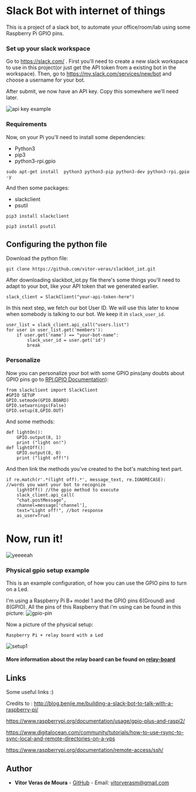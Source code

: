 # Slack Bot with internet of things

This is a project of a slack bot, to automate your office/room/lab using some Raspberry Pi GPIO pins.

### Set up your slack workspace

Go to https://slack.com/ . First you'll need to create a new slack workspace to use in this project(or just get the API token from a existing bot in the workspace).
Then, go to https://my.slack.com/services/new/bot and choose a username for your bot.

After submit, we now have an API key. Copy this somewhere we'll need later.

![api key example](https://i.imgur.com/LPUquaF.png)

### Requirements

Now, on your Pi you'll need to install some dependencies:

 - Python3
 - pip3
 - python3-rpi.gpio

```
sudo apt-get install  python3 python3-pip python3-dev python3-rpi.gpio -y
```


And then some packages:

 - slackclient
 - psutil

```
pip3 install slackclient
```
```
pip3 install psutil
```



## Configuring the python file
Download the python file:
```
git clone https://github.com/vitor-veras/slackbot_iot.git
```

After downloading slackbot_iot.py file there's some things you'll need to adapt to your bot, like your API token that we generated earlier.

```
slack_client = SlackClient("your-api-token-here")
```

In this next step, we fetch our bot User ID. We will use this later to know when somebody is talking to our bot. We keep it in `slack_user_id`.

```
user_list = slack_client.api_call("users.list")  
for user in user_list.get('members'):  
    if user.get('name') == "your-bot-name":
        slack_user_id = user.get('id')
        break

```

### Personalize
Now you can personalize your bot with some GPIO pins(any doubts about GPIO pins go to [RPI.GPIO Documentation](https://pypi.python.org/pypi/RPi.GPIO)):
```
from slackclient import SlackClient
#GPIO SETUP
GPIO.setmode(GPIO.BOARD)
GPIO.setwarnings(False)
GPIO.setup(8,GPIO.OUT)

```

And some methods:
```
def lightOn():
    GPIO.output(8, 1)
    print ("light on!")
def lightOff():
    GPIO.output(8, 0)
    print ("light off!")
```

And then link the methods you've created to the bot's matching text part.
```
if re.match(r'.*(light off).*', message_text, re.IGNORECASE):
//words you want your bot to recognize
	lightOff() //the gpio method to execute
	slack_client.api_call(
	"chat.postMessage",
	channel=message['channel'],
	text="Light off!", //bot response
	as_user=True)
```
# Now, run it!
![yeeeeah](https://i.imgur.com/mvKbycf.png)

### Physical gpio setup example

This is an example configuration, of how you can use the GPIO pins to turn on a Led.

I'm using a Raspberry Pi B+ model 1 and the GPIO pins 6(Ground) and 8(GPIO). All the pins of this Raspberry that i'm using can be found in this picture:
![gpio-pin](https://i.imgur.com/4bQ4bgy.png)

Now a picture of the physical setup:

`Raspberry Pi + relay board with a Led`

![setup1](https://i.imgur.com/vF5HTQF.jpg)

#### More information about the relay board can be found on [relay-board](https://github.com/vitor-veras/relay_board.git)
## Links
Some useful links :)

Credits to : http://blog.benjie.me/building-a-slack-bot-to-talk-with-a-raspberry-pi/

https://www.raspberrypi.org/documentation/usage/gpio-plus-and-raspi2/

https://www.digitalocean.com/community/tutorials/how-to-use-rsync-to-sync-local-and-remote-directories-on-a-vps

https://www.raspberrypi.org/documentation/remote-access/ssh/

## Author

* **Vitor Veras de Moura** - [GitHub](https://github.com/vitor-veras) - Email: vitorverasm@gmail.com

